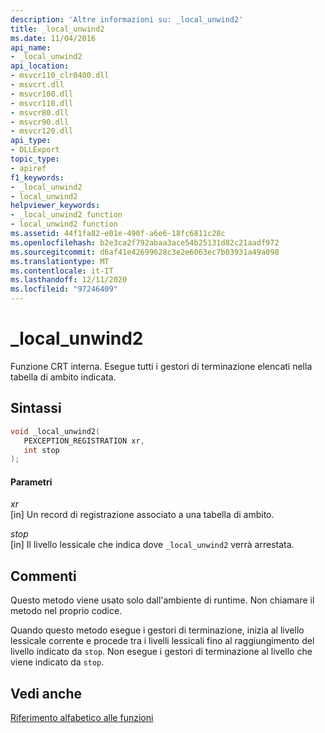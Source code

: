 ```yaml
---
description: 'Altre informazioni su: _local_unwind2'
title: _local_unwind2
ms.date: 11/04/2016
api_name:
- _local_unwind2
api_location:
- msvcr110_clr0400.dll
- msvcrt.dll
- msvcr100.dll
- msvcr110.dll
- msvcr80.dll
- msvcr90.dll
- msvcr120.dll
api_type:
- DLLExport
topic_type:
- apiref
f1_keywords:
- _local_unwind2
- local_unwind2
helpviewer_keywords:
- _local_unwind2 function
- local_unwind2 function
ms.assetid: 44f1fa82-e01e-490f-a6e6-18fc6811c28c
ms.openlocfilehash: b2e3ca2f792abaa3ace54b25131d82c21aadf972
ms.sourcegitcommit: d6af41e42699628c3e2e6063ec7b03931a49a098
ms.translationtype: MT
ms.contentlocale: it-IT
ms.lasthandoff: 12/11/2020
ms.locfileid: "97246409"
---
```

# <a name="_local_unwind2"></a>_local_unwind2

Funzione CRT interna. Esegue tutti i gestori di terminazione elencati nella tabella di ambito indicata.

## <a name="syntax"></a>Sintassi

```cpp
void _local_unwind2(
   PEXCEPTION_REGISTRATION xr,
   int stop
);
```

#### <a name="parameters"></a>Parametri

*xr*<br/>
[in] Un record di registrazione associato a una tabella di ambito.

*stop*<br/>
[in] Il livello lessicale che indica dove `_local_unwind2` verrà arrestata.

## <a name="remarks"></a>Commenti

Questo metodo viene usato solo dall'ambiente di runtime. Non chiamare il metodo nel proprio codice.

Quando questo metodo esegue i gestori di terminazione, inizia al livello lessicale corrente e procede tra i livelli lessicali fino al raggiungimento del livello indicato da `stop`. Non esegue i gestori di terminazione al livello che viene indicato da `stop`.

## <a name="see-also"></a>Vedi anche

[Riferimento alfabetico alle funzioni](../c-runtime-library/reference/crt-alphabetical-function-reference.md)
